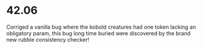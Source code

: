 # 42.06
Corriged a vanilla bug where the kobold creatures had one token lacking an obligatory param, this bug long time buried were discovered by the brand new rubble consistency checker!